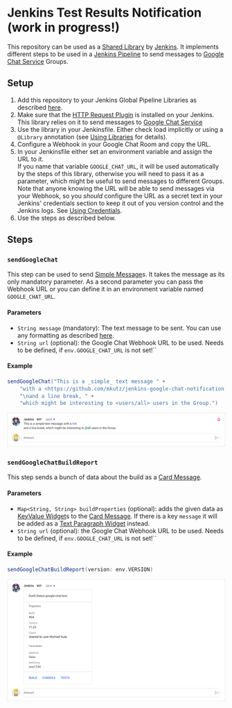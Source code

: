 # Jenkins Test Results Notification (work in progress!)

This repository can be used as a [Shared Library][Shared Libraries] by [Jenkins]. It implements different steps to be used in a [Jenkins Pipeline] to send messages to [Google Chat Service] Groups.

## Setup

1. Add this repository to your Jenkins Global Pipeline Libraries as described [here][Using Libraries].
2. Make sure that the [HTTP Request Plugin] is installed on your Jenkins. This library relies on it to send messages to [Google Chat Service]
3. Use the library in your Jenkinsfile. Either check load implicitly or using a `@Library` annotation (see [Using Libraries] for details).
4. Configure a Webhook in your Google Chat Room and copy the URL.
5. In your Jenkinsfile either set an environment variable and assign the URL to it.\
   If you name that variable `GOOGLE_CHAT_URL`, it will be used automatically by the steps of this library, otherwise you will need to pass it as a parameter, which might be useful to send messages to different Groups.\
   Note that anyone knowing the URL will be able to send messages via your Webhook, so you _should_ configure the URL as a secret text in your Jenkins' credentials section to keep it out of you version control and the Jenkins logs. See [Using Credentials].
5. Use the steps as described below.

## Steps

### `sendGoogleChat`

This step can be used to send [Simple Message]s. It takes the message as its only mandatory parameter. As a second parameter you can pass the Webhook URL or you can define it in an environment variable named `GOOGLE_CHAT_URL`.

#### Parameters

- `String message` (mandatory): The text message to be sent. You can use any formatting as described [here][Simple Message].
- `String url` (optional): the Google Chat Webhook URL to be used. Needs to be defined, if `env.GOOGLE_CHAT_URL` is not set!``

#### Example

```groovy
sendGoogleChat("This is a _simple_ text message " +
    "with a <https://github.com/mkutz/jenkins-google-chat-notification|link>" +
    "\nand a line break, " +
    "which might be interesting to <users/all> users in the Group.")
```
![Image of the example simple message in Google Chat](example-simple.png)


### `sendGoogleChatBuildReport`

This step sends a bunch of data about the build as a [Card Message].

#### Parameters

- `Map<String, String> buildProperties` (optional): adds the given data as [KeyValue Widget]s to the [Card Message]. If there is a key `message` it will be added as a [Text Paragraph Widget] instead.
- `String url` (optional): the Google Chat Webhook URL to be used. Needs to be defined, if `env.GOOGLE_CHAT_URL` is not set!``

#### Example

```groovy
sendGoogleChatBuildReport(version: env.VERSION)
```
![Image of the build report message in Google Chat](example-build-report.png)

[Google Chat Service]: <https://developers.google.com/hangouts/chat/>
[Simple Message]: <https://developers.google.com/hangouts/chat/reference/message-formats/basic>
[Card Message]: <https://developers.google.com/hangouts/chat/reference/message-formats/cards>
[Text Paragraph Widget]: <https://developers.google.com/hangouts/chat/reference/message-formats/cards#textparagraph>
[KeyValue Widget]: <https://developers.google.com/hangouts/chat/reference/message-formats/cards#keyvalue>

[Jenkins]: <https://jenkins.io> 
[Shared Libraries]: <https://jenkins.io/doc/book/pipeline/shared-libraries/>
[Jenkins Pipeline]: <https://jenkins.io/doc/book/pipeline/>
[Using Libraries]: <https://jenkins.io/doc/book/pipeline/shared-libraries/#using-libraries>
[Using Credentials]: https://jenkins.io/doc/book/using/using-credentials/

[HTTP Request Plugin]: <https://plugins.jenkins.io/http_request>